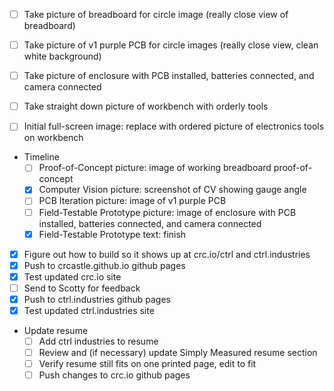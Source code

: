 - [ ] Take picture of breadboard for circle image (really close view of breadboard)
- [ ] Take picture of v1 purple PCB for circle images (really close view, clean white background)
- [ ] Take picture of enclosure with PCB installed, batteries connected, and camera connected
- [ ] Take straight down picture of workbench with orderly tools

- [ ] Initial full-screen image: replace with ordered picture of electronics tools on workbench
- Timeline
  - [ ] Proof-of-Concept picture: image of working breadboard proof-of-concept
  - [x] Computer Vision picture: screenshot of CV showing gauge angle
  - [ ] PCB Iteration picture: image of v1 purple PCB
  - [ ] Field-Testable Prototype picture: image of enclosure with PCB installed, batteries connected, and camera connected
  - [x] Field-Testable Prototype text: finish

- [x] Figure out how to build so it shows up at crc.io/ctrl and ctrl.industries
- [x] Push to crcastle.github.io github pages
- [x] Test updated crc.io site
- [ ] Send to Scotty for feedback
- [x] Push to ctrl.industries github pages
- [x] Test updated ctrl.industries site
- Update resume
  - [ ] Add ctrl industries to resume
  - [ ] Review and (if necessary) update Simply Measured resume section
  - [ ] Verify resume still fits on one printed page, edit to fit
  - [ ] Push changes to crc.io github pages
